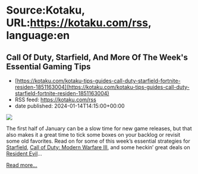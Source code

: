 # Source:Kotaku, URL:https://kotaku.com/rss, language:en

## Call Of Duty, Starfield, And More Of The Week's Essential Gaming Tips
 - [https://kotaku.com/kotaku-tips-guides-call-duty-starfield-fortnite-residen-1851163004](https://kotaku.com/kotaku-tips-guides-call-duty-starfield-fortnite-residen-1851163004)
 - RSS feed: https://kotaku.com/rss
 - date published: 2024-01-14T14:15:00+00:00

<img class="type:primaryImage" src="https://i.kinja-img.com/image/upload/c_fit,q_80,w_636/43b959b0b03ee2dea5f83f8676591b7b.jpg" /><p>The first half of January can be a slow time for new game releases, but that also makes it a great time to tick some boxes on your backlog or revisit some old favorites. Read on for some of this week’s essential strategies for <a class="sc-1out364-0 dPMosf sc-145m8ut-0 lcFFec js_link" href="https://kotaku.com/tag/starfield">Starfield</a>, <a class="sc-1out364-0 dPMosf sc-145m8ut-0 lcFFec js_link" href="https://kotaku.com/tag/call-of-duty">Call of Duty: Modern Warfare III</a>, and some heckin’ great deals on <a class="sc-1out364-0 dPMosf sc-145m8ut-0 lcFFec js_link" href="https://kotaku.com/resident-evil-village-the-kotaku-review-1846823333">Resident Evil</a>…</p><p><a href="https://kotaku.com/kotaku-tips-guides-call-duty-starfield-fortnite-residen-1851163004">Read more...</a></p>

